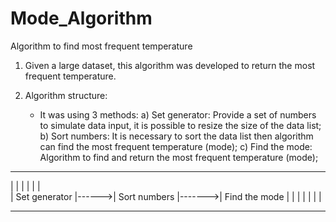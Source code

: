 # Mode_Algorithm

Algorithm to find most frequent temperature

1) Given a large dataset, this algorithm was developed to return the most frequent temperature.

2) Algorithm structure:
   - It was using 3 methods:
     a) Set generator: Provide a set of numbers to simulate data input, it is possible to resize the size of the data list;
     b) Sort numbers: It is necessary to sort the data list then algorithm can find the most frequent temperature (mode);
     c) Find the mode: Algorithm to find and return the most frequent temperature (mode);

                                                                                                  
 ---------------         -----------------          ---------------     
|               |       |                 |        |               |   
| Set generator |------>|   Sort numbers  |------->| Find the mode | 
|               |       |                 |        |               |         
 ---------------         -----------------          ---------------           
            

